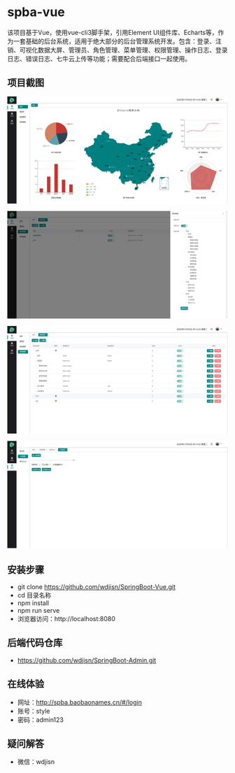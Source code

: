 # spba-vue
该项目基于Vue，使用vue-cli3脚手架，引用Element UI组件库、Echarts等，作为一套基础的后台系统，适用于绝大部分的后台管理系统开发。包含：登录、注销、可视化数据大屏、管理员、角色管理、菜单管理、权限管理、操作日志、登录日志、错误日志、七牛云上传等功能；需要配合后端接口一起使用。


## 项目截图
![数据大屏](public/static/home.png)

![角色管理](public/static/role.png)

![菜单管理](public/static/menu.png)

![七牛云上传视频](public/static/upload.png)


## 安装步骤
- git clone https://github.com/wdjisn/SpringBoot-Vue.git
- cd 目录名称                                               
- npm install                                                     
- npm run serve     
- 浏览器访问：http://localhost:8080     


## 后端代码仓库
- https://github.com/wdjisn/SpringBoot-Admin.git


## 在线体验
- 网址：http://spba.baobaonames.cn/#/login
- 账号：style
- 密码：admin123


## 疑问解答
- 微信：wdjisn